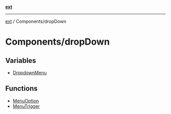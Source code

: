 [**ext**](../../README.md)

***

[ext](../../README.md) / Components/dropDown

# Components/dropDown

## Variables

- [DropdownMenu](variables/DropdownMenu.md)

## Functions

- [MenuOption](functions/MenuOption.md)
- [MenuTrigger](functions/MenuTrigger.md)
